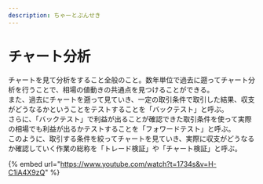 ```yaml
---
description: ちゃーとぶんせき
---
```


# チャート分析

チャートを見て分析をすること全般のこと。数年単位で過去に遡ってチャート分析を行うことで、相場の値動きの共通点を見つけることができる。\
また、過去にチャートを遡って見ていき、一定の取引条件で取引した結果、収支がどうなるかということをテストすることを「バックテスト」と呼ぶ。\
さらに、「バックテスト」で利益が出ることが確認できた取引条件を使って実際の相場でも利益が出るかテストすることを「フォワードテスト」と呼ぶ。\
このように、取引する条件を絞ってチャートを見ていき、実際に収支がどうなるか確認していく作業の総称を「トレード検証」や「チャート検証」と呼ぶ。



{% embed url="https://www.youtube.com/watch?t=1734s&v=H-C1iA4X9zQ" %}
